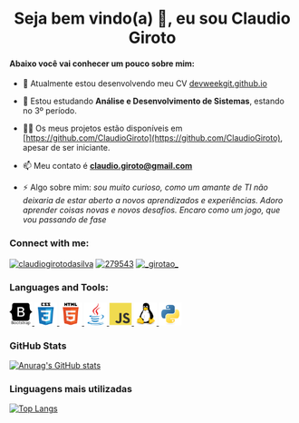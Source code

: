 <h1 align="center">Seja bem vindo(a) 👋, eu sou Claudio Giroto</h1>
<h4 align="left">Abaixo você vai conhecer um pouco sobre mim:</h4>

- 🔭 Atualmente estou desenvolvendo meu CV [devweekgit.github.io](https://github.com/ClaudioGiroto/devweekgit.github.io)

- 🌱 Estou estudando **Análise e Desenvolvimento de Sistemas**, estando no 3º período.

- 👨‍💻 Os meus projetos estão disponíveis em [https://github.com/ClaudioGiroto](https://github.com/ClaudioGiroto), apesar de ser iniciante.

- 📫 Meu contato é **claudio.giroto@gmail.com**

- ⚡ Algo sobre mim: *sou muito curioso, como um amante de TI não deixaria de estar aberto a novos aprendizados e experiências. Adoro aprender coisas novas e novos desafios. Encaro como um jogo, que vou passando de fase*

<h3 align="left">Connect with me:</h3>
<p align="left">
<a href="https://linkedin.com/in/claudiogirotodasilva" target="blank"><img align="center" src="https://raw.githubusercontent.com/rahuldkjain/github-profile-readme-generator/master/src/images/icons/Social/linked-in-alt.svg" alt="claudiogirotodasilva" height="30" width="40" /></a>
<a href="https://stackoverflow.com/users/279543" target="blank"><img align="center" src="https://raw.githubusercontent.com/rahuldkjain/github-profile-readme-generator/master/src/images/icons/Social/stack-overflow.svg" alt="279543" height="30" width="40" /></a>
<a href="https://instagram.com/_girotao_" target="blank"><img align="center" src="https://raw.githubusercontent.com/rahuldkjain/github-profile-readme-generator/master/src/images/icons/Social/instagram.svg" alt="_girotao_" height="30" width="40" /></a>
</p>

<h3 align="left">Languages and Tools:</h3>
<p align="left"> <a href="https://getbootstrap.com" target="_blank" rel="noreferrer"> <img src="https://raw.githubusercontent.com/devicons/devicon/master/icons/bootstrap/bootstrap-plain-wordmark.svg" alt="bootstrap" width="40" height="40"/> </a> <a href="https://www.w3schools.com/css/" target="_blank" rel="noreferrer"> <img src="https://raw.githubusercontent.com/devicons/devicon/master/icons/css3/css3-original-wordmark.svg" alt="css3" width="40" height="40"/> </a> <a href="https://www.w3.org/html/" target="_blank" rel="noreferrer"> <img src="https://raw.githubusercontent.com/devicons/devicon/master/icons/html5/html5-original-wordmark.svg" alt="html5" width="40" height="40"/> </a> <a href="https://www.java.com" target="_blank" rel="noreferrer"> <img src="https://raw.githubusercontent.com/devicons/devicon/master/icons/java/java-original.svg" alt="java" width="40" height="40"/> </a> <a href="https://developer.mozilla.org/en-US/docs/Web/JavaScript" target="_blank" rel="noreferrer"> <img src="https://raw.githubusercontent.com/devicons/devicon/master/icons/javascript/javascript-original.svg" alt="javascript" width="40" height="40"/> </a> <a href="https://www.linux.org/" target="_blank" rel="noreferrer"> <img src="https://raw.githubusercontent.com/devicons/devicon/master/icons/linux/linux-original.svg" alt="linux" width="40" height="40"/> </a> <a href="https://www.python.org" target="_blank" rel="noreferrer"> <img src="https://raw.githubusercontent.com/devicons/devicon/master/icons/python/python-original.svg" alt="python" width="40" height="40"/> </a> </p>

<h3 align="left">GitHub Stats</h3>

[![Anurag's GitHub stats](https://github-readme-stats.vercel.app/api?username=claudiogiroto)](https://github.com/claudio.giroto)

<h3 align="left">Linguagens mais utilizadas</h3>

[![Top Langs](https://github-readme-stats.vercel.app/api/top-langs/?username=claudiogiroto&langs_count=8)](https://github.com/claudiogiroto/github-readme-stats)
